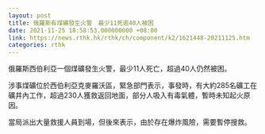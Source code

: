 ```yaml
---
layout: post
title: 俄羅斯有煤礦發生火警　最少11死逾40人被困
date: 2021-11-25 18:58:53.000000000 +08:00
link: https://news.rthk.hk/rthk/ch/component/k2/1621448-20211125.htm
categories: rthk
---
```


俄羅斯西伯利亞一個煤礦發生火警，最少11人死亡，超過40人仍然被困。

涉事煤礦位於西伯利亞克麥羅沃區，緊急部門表示，事發時，有大約285名礦工在礦井內工作，超過230人獲救返回地面，部分人吸入有毒氣體，暫時未知起火原因。

當局派出大量救援人員到場，但後來表示，由於存在爆炸風險，需要暫停搜救。
